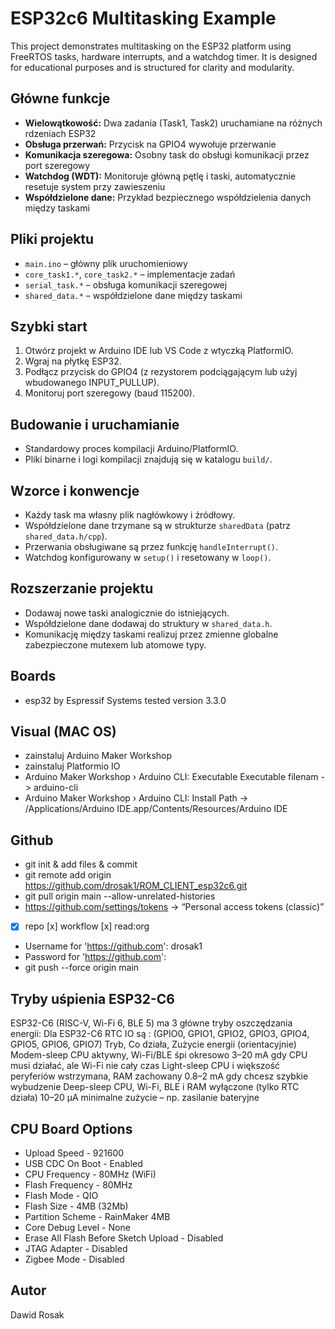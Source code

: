 # ESP32c6 Multitasking Example

This project demonstrates multitasking on the ESP32 platform using FreeRTOS tasks, hardware interrupts, and a watchdog timer. It is designed for educational purposes and is structured for clarity and modularity.

## Główne funkcje
- **Wielowątkowość:** Dwa zadania (Task1, Task2) uruchamiane na różnych rdzeniach ESP32
- **Obsługa przerwań:** Przycisk na GPIO4 wywołuje przerwanie
- **Komunikacja szeregowa:** Osobny task do obsługi komunikacji przez port szeregowy
- **Watchdog (WDT):** Monitoruje główną pętlę i taski, automatycznie resetuje system przy zawieszeniu
- **Współdzielone dane:** Przykład bezpiecznego współdzielenia danych między taskami

## Pliki projektu
- `main.ino` – główny plik uruchomieniowy
- `core_task1.*`, `core_task2.*` – implementacje zadań
- `serial_task.*` – obsługa komunikacji szeregowej
- `shared_data.*` – współdzielone dane między taskami

## Szybki start
1. Otwórz projekt w Arduino IDE lub VS Code z wtyczką PlatformIO.
2. Wgraj na płytkę ESP32.
3. Podłącz przycisk do GPIO4 (z rezystorem podciągającym lub użyj wbudowanego INPUT_PULLUP).
4. Monitoruj port szeregowy (baud 115200).

## Budowanie i uruchamianie
- Standardowy proces kompilacji Arduino/PlatformIO.
- Pliki binarne i logi kompilacji znajdują się w katalogu `build/`.

## Wzorce i konwencje
- Każdy task ma własny plik nagłówkowy i źródłowy.
- Współdzielone dane trzymane są w strukturze `sharedData` (patrz `shared_data.h/cpp`).
- Przerwania obsługiwane są przez funkcję `handleInterrupt()`.
- Watchdog konfigurowany w `setup()` i resetowany w `loop()`.

## Rozszerzanie projektu
- Dodawaj nowe taski analogicznie do istniejących.
- Współdzielone dane dodawaj do struktury w `shared_data.h`.
- Komunikację między taskami realizuj przez zmienne globalne zabezpieczone mutexem lub atomowe typy.


## Boards
- esp32 by Espressif Systems tested version 3.3.0

## Visual (MAC OS)
- zainstaluj Arduino Maker Workshop
- zainstaluj Platformio IO
- Arduino Maker Workshop › Arduino CLI: Executable Executable filenam -> arduino-cli
- Arduino Maker Workshop › Arduino CLI: Install Path -> /Applications/Arduino IDE.app/Contents/Resources/Arduino IDE

## Github
- git init & add files & commit
- git remote add origin https://github.com/drosak1/ROM_CLIENT_esp32c6.git
- git pull origin main --allow-unrelated-histories
- https://github.com/settings/tokens -> “Personal access tokens (classic)”
- [x] repo [x] workflow [x] read:org
- Username for 'https://github.com': drosak1
- Password for 'https://github.com': <paste the token>
- git push --force origin main


## Tryby uśpienia ESP32-C6
ESP32-C6 (RISC-V, Wi-Fi 6, BLE 5) ma 3 główne tryby oszczędzania energii:
Dla ESP32-C6 RTC IO są : (GPIO0, GPIO1, GPIO2, GPIO3, GPIO4, GPIO5, GPIO6, GPIO7)
Tryb, Co działa, Zużycie energii (orientacyjnie)
Modem-sleep	CPU aktywny, Wi-Fi/BLE śpi okresowo	3–20 mA	gdy CPU musi działać, ale Wi-Fi nie cały czas
Light-sleep	CPU i większość peryferiów wstrzymana, RAM zachowany	0.8–2 mA	gdy chcesz szybkie wybudzenie
Deep-sleep	CPU, Wi-Fi, BLE i RAM wyłączone (tylko RTC działa)	10–20 µA	minimalne zużycie – np. zasilanie bateryjne

## CPU Board Options
- Upload Speed                          - 921600
- USB CDC On Boot                       - Enabled
- CPU Frequency                         - 80MHz (WiFi)
- Flash Frequency                       - 80MHz
- Flash Mode                            - QIO
- Flash Size                            - 4MB (32Mb)
- Partition Scheme                      - RainMaker 4MB
- Core Debug Level                      - None
- Erase All Flash Before Sketch Upload  - Disabled
- JTAG Adapter                          - Disabled
- Zigbee Mode                           - Disabled


## Autor
Dawid Rosak
